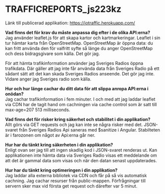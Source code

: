 # TRAFFICREPORTS_js223kz

Länk till publicerad applikation: https://jotraffic.herokuapp.com/


**Vad finns det för krav du måste anpassa dig efter i de olika API:erna?**</br>
Jag använder leaflet.js för att skapa kartor och kartmarkeringar. Leaflet i sin tur hämtar 
karta från OpenStreetMap. OpenStreetMap är öppna data: du kan fritt använda den 
för valfritt syfte så länge du anger OpenStreetMap och dess bidragsgivare som källa. Det gör jag.</br>

För att hämta trafikinformation använder jag Sveriges Radios öppna trafikdata. Där gäller att
jag inte får använda data från Sveriges Radio på ett sådant sätt att det kan skada Sveriges Radios 
anseende. Det gör jag inte. Vidare anger jag Sveriges radio som källa.

**Hur och hur länge cachar du ditt data för att slippa anropa API:erna i onödan?**</br>
Jag cachar trafikinformation i fem minuter. 
I och med att jag laddar leaflet via CDN har de tagit hand om cachningen via cache control 
som är satt till max-age=207 513 milliseconds.

**Vad finns det för risker kring säkerhet och stabilitet i din applikation?**</br>
Allt görs via GET requests och jag kan inte se några risker med det. JSON-svaret från 
Sveriges Radios Api saneras med $sanitize i Angular. Stabilteten är i farozonen om något av Api:erna
går ner.

**Hur har du tänkt kring säkerheten i din applikation?**</br>
Enligt ovan ser jag till att ingen skadlig kod i JSON-svaret renderas ut. Kan applikationen
inte hämta data via Sveriges Radio visas ett meddelande om att det är gammal data som visas
och när den datan senast uppdaterades.

**Hur har du tänkt kring optimeringen i din applikation?**</br>
Jag laddar alla externa bibliotek via CDN och får på så vis automatisk cachning.
Jag cachar resurser från public-mappen.
Förfrågningar till servern sker max vid första get request och därefter var 5 minut.
